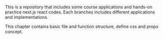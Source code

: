 This is a repository that includes some course applications and hands-on practice next.js react codes. Each branches includes different applications and implementations.

This chapter contains basic file and function structure, define css and props concept.